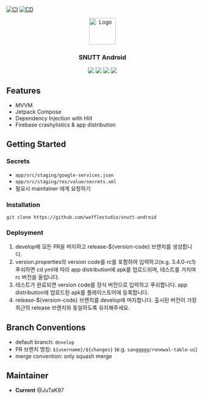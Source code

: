 [![CI](https://github.com/wafflestudio/SNUTT-android/actions/workflows/ci.yml/badge.svg)](https://github.com/wafflestudio/SNUTT-android/actions/workflows/ci.yml)
[![CD](https://github.com/wafflestudio/SNUTT-android/actions/workflows/cd.yml/badge.svg)](https://github.com/wafflestudio/SNUTT-android/actions/workflows/cd.yml)
<div align="center">
  <a href="https://github.com/wafflestudio/snutt-ios">
    <img src="https://user-images.githubusercontent.com/33917774/199519767-60590904-b15a-4464-ab21-e3a424649d5c.svg" alt="Logo" width="70" height="70">
  </a>
  <h3 align="center">SNUTT Android</h3>
  <p align="center">
    <img src="https://img.shields.io/badge/Android-3DDC84?style=for-the-badge&logo=android&logoColor=white" />
    <img src="https://img.shields.io/badge/Kotlin-B125EA?style=for-the-badge&logo=kotlin&logoColor=white" />
    <img src="https://img.shields.io/badge/firebase-ffca28?style=for-the-badge&logo=firebase&logoColor=black" />
    <img src="https://img.shields.io/badge/GitHub_Actions-2088FF?style=for-the-badge&logo=github-actions&logoColor=white" />
  </p>
</div>

## Features
- MVVM
- Jetpack Compose
- Dependency Injection with Hilt
- Firebase crashylistics & app distribution

## Getting Started
### Secrets
- `app/src/staging/google-services.json`
- `app/src/staging/res/value/secrets.xml`
- 필요시 maintainer 에게 요청하기
### Installation
```
git clone https://github.com/wafflestudio/snutt-android
```
### Deployment
1. develop에 모든 PR을 머지하고 release-${version-code} 브랜치를 생성합니다.
2. version.properties의 version code를 rc를 포함하여 입력하고(e.g. 3.4.0-rc1) 푸쉬하면 cd.yml에 따라 app distribution에 apk를 업로드되며, 테스트를 거치며 rc 버전을 올립니다.
3. 테스트가 완료되면 version code를 정식 버전으로 입력하고 푸쉬합니다. app distribution에 업로드된 apk를 플레이스토어에 등록합니다.
4. release-${version-code} 브랜치를 develop에 머지합니다. 출시된 버전이 가장 최근의 release 브랜치와 동일하도록 유지해주세요.

## Branch Conventions
- default branch: `develop`
- PR 브랜치 명칭: `${username}/${changes}` (e.g. `sanggggg/renewal-table-ui`)
- merge convention: only squash merge

## Maintainer
- **Current** @JuTaK97
